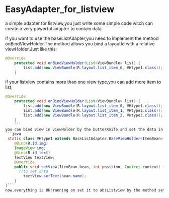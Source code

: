 # EasyAdapter_for_listview
a simple adapter for listview,you just write some simple code witch can create a very powerful adapter to contain data

if you want to use the baseListAdapter,you need to implement the method onBindViewHolder.The method allows you bind a layoutId with a relative viewHolder.Just like this:
```java
@Override
    protected void onBindViewHolder(List<ViewBundle> list) {
        list.add(new ViewBundle(R.layout.list_item_0, VHtype1.class));
    }
```
if your listview contains more than one view type,you can add more item to list;
```java
@Override
    protected void onBindViewHolder(List<ViewBundle> list) {
        list.add(new ViewBundle(R.layout.list_item_0, VHtype1.class));
        list.add(new ViewBundle(R.layout.list_item_1, VHtype2.class));
        list.add(new ViewBundle(R.layout.list_item_2, VHtype3.class));
    }
    ```
you can bind view in viewHolder by the butterKnife,and set the data in method setView():
```java
 static class VHtype1 extends BaseListAdapter.BaseViewHolder<ItemBean> {
    @Bind(R.id.img)
    ImageView img;
    @Bind(R.id.text)
    TextView textView;
    @Override
    public void setView(ItemBean bean, int position, Context context) {
      //to set data
        textView.setText(bean.name);
    }
}```
now,everything is OK!running on set it to absListview by the method setAdapter!